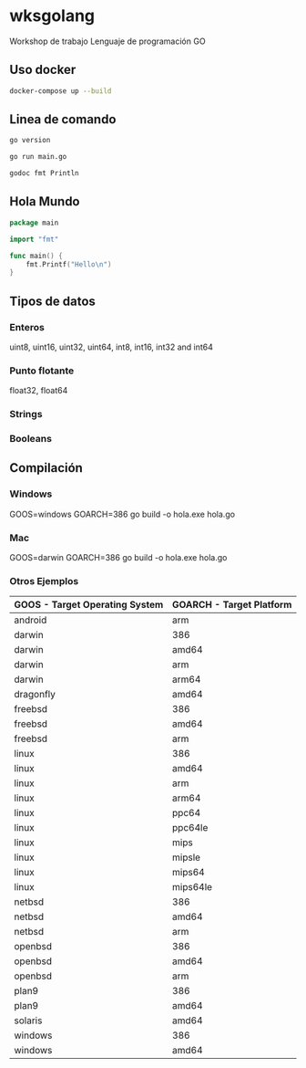 # wksgolang #

Workshop de trabajo Lenguaje de programación GO

## Uso docker ##
```bash
docker-compose up --build
```



## Linea de comando ##
```bash
go version

go run main.go

godoc fmt Println
```

## Hola Mundo ##

```go
package main

import "fmt"

func main() {
	fmt.Printf("Hello\n")
}
```

## Tipos de datos ##

### Enteros ###
uint8, uint16, uint32, uint64, int8, int16, int32 and int64

### Punto flotante ###
float32, float64

### Strings ###

### Booleans ###



## Compilación ##

### Windows ###
GOOS=windows GOARCH=386 go build -o hola.exe hola.go

### Mac ###
GOOS=darwin GOARCH=386 go build -o hola.exe hola.go

### Otros Ejemplos ### 

| GOOS - Target Operating System | GOARCH - Target Platform |
| ------------------------------ | -------------------------| 
| android | arm |
| darwin | 386 |
| darwin | amd64 |
| darwin | arm |
| darwin | arm64 |
| dragonfly | amd64 |
| freebsd | 386 |
|freebsd | amd64|
|freebsd | arm|
|linux | 386|
|linux | amd64|
|linux | arm|
|linux | arm64|
|linux | ppc64|
|linux | ppc64le|
|linux | mips|
|linux | mipsle|
|linux | mips64|
|linux | mips64le|
|netbsd | 386|
|netbsd | amd64|
|netbsd | arm|
|openbsd | 386|
|openbsd | amd64|
|openbsd | arm|
|plan9 | 386|
|plan9 | amd64|
|solaris | amd64|
|windows | 386|
|windows | amd64|

